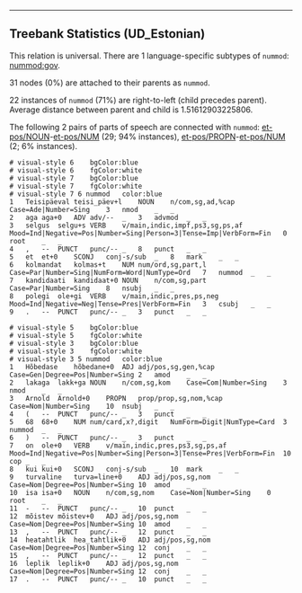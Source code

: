 

--------------------------------------------------------------------------------

## Treebank Statistics (UD_Estonian)

This relation is universal.
There are 1 language-specific subtypes of `nummod`: [nummod:gov]().

31 nodes (0%) are attached to their parents as `nummod`.

22 instances of `nummod` (71%) are right-to-left (child precedes parent).
Average distance between parent and child is 1.51612903225806.

The following 2 pairs of parts of speech are connected with `nummod`: [et-pos/NOUN]()-[et-pos/NUM]() (29; 94% instances), [et-pos/PROPN]()-[et-pos/NUM]() (2; 6% instances).


~~~ conllu
# visual-style 6	bgColor:blue
# visual-style 6	fgColor:white
# visual-style 7	bgColor:blue
# visual-style 7	fgColor:white
# visual-style 7 6 nummod	color:blue
1	Teisipäeval	teisi_päev+l	NOUN	n/com,sg,ad,%cap	Case=Ade|Number=Sing	3	nmod	_	_
2	aga	aga+0	ADV	adv/--	_	3	advmod	_	_
3	selgus	selgu+s	VERB	v/main,indic,impf,ps3,sg,ps,af	Mood=Ind|Negative=Pos|Number=Sing|Person=3|Tense=Imp|VerbForm=Fin	0	root	_	_
4	,	--	PUNCT	punc/--	_	8	punct	_	_
5	et	et+0	SCONJ	conj-s/sub	_	8	mark	_	_
6	kolmandat	kolmas+t	NUM	num/ord,sg,part,l	Case=Par|Number=Sing|NumForm=Word|NumType=Ord	7	nummod	_	_
7	kandidaati	kandidaat+0	NOUN	n/com,sg,part	Case=Par|Number=Sing	8	nsubj	_	_
8	polegi	ole+gi	VERB	v/main,indic,pres,ps,neg	Mood=Ind|Negative=Neg|Tense=Pres|VerbForm=Fin	3	csubj	_	_
9	.	--	PUNCT	punc/--	_	3	punct	_	_

~~~


~~~ conllu
# visual-style 5	bgColor:blue
# visual-style 5	fgColor:white
# visual-style 3	bgColor:blue
# visual-style 3	fgColor:white
# visual-style 3 5 nummod	color:blue
1	Hõbedase	hõbedane+0	ADJ	adj/pos,sg,gen,%cap	Case=Gen|Degree=Pos|Number=Sing	2	amod	_	_
2	lakaga	lakk+ga	NOUN	n/com,sg,kom	Case=Com|Number=Sing	3	nmod	_	_
3	Arnold	Arnold+0	PROPN	prop/prop,sg,nom,%cap	Case=Nom|Number=Sing	10	nsubj	_	_
4	(	--	PUNCT	punc/--	_	3	punct	_	_
5	68	68+0	NUM	num/card,x?,digit	NumForm=Digit|NumType=Card	3	nummod	_	_
6	)	--	PUNCT	punc/--	_	3	punct	_	_
7	on	ole+0	VERB	v/main,indic,pres,ps3,sg,ps,af	Mood=Ind|Negative=Pos|Number=Sing|Person=3|Tense=Pres|VerbForm=Fin	10	cop	_	_
8	kui	kui+0	SCONJ	conj-s/sub	_	10	mark	_	_
9	turvaline	turva=line+0	ADJ	adj/pos,sg,nom	Case=Nom|Degree=Pos|Number=Sing	10	amod	_	_
10	isa	isa+0	NOUN	n/com,sg,nom	Case=Nom|Number=Sing	0	root	_	_
11	-	--	PUNCT	punc/--	_	10	punct	_	_
12	mõistev	mõistev+0	ADJ	adj/pos,sg,nom	Case=Nom|Degree=Pos|Number=Sing	10	amod	_	_
13	,	--	PUNCT	punc/--	_	12	punct	_	_
14	heatahtlik	hea_tahtlik+0	ADJ	adj/pos,sg,nom	Case=Nom|Degree=Pos|Number=Sing	12	conj	_	_
15	,	--	PUNCT	punc/--	_	12	punct	_	_
16	leplik	leplik+0	ADJ	adj/pos,sg,nom	Case=Nom|Degree=Pos|Number=Sing	12	conj	_	_
17	.	--	PUNCT	punc/--	_	10	punct	_	_

~~~


